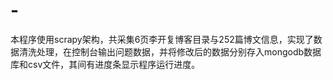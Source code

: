# -
本程序使用scrapy架构，共采集6页李开复博客目录与252篇博文信息，实现了数据清洗处理，在控制台输出问题数据，并将修改后的数据分别存入mongodb数据库和csv文件，其间有进度条显示程序运行进度。
